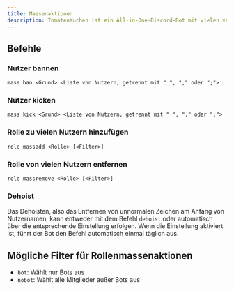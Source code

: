 ```yaml
---
title: Massenaktionen
description: TomatenKuchen ist ein All-in-One-Discord-Bot mit vielen verschiedenen Funktionen. Erklärt die Verwendung von Massenaktionen, z. B. das Kicken oder Bannen von mehreren Nutzern oder Hinzufügen/Entfernen von Rollen dieser.
---
```


## Befehle

### Nutzer bannen

`mass ban <Grund> <Liste von Nutzern, getrennt mit " ", "," oder ";">`

### Nutzer kicken

`mass kick <Grund> <Liste von Nutzern, getrennt mit " ", "," oder ";">`

### Rolle zu vielen Nutzern hinzufügen

`role massadd <Rolle> [<Filter>]`

### Rolle von vielen Nutzern entfernen

`role massremove <Rolle> [<Filter>]`

### Dehoist

Das Dehoisten, also das Entfernen von unnormalen Zeichen am Anfang von Nutzernamen, kann entweder mit dem Befehl `dehoist`
oder automatisch über die entsprechende Einstellung erfolgen.
Wenn die Einstellung aktiviert ist, führt der Bot den Befehl automatisch einmal täglich aus.

## Mögliche Filter für Rollenmassenaktionen

- `bot`: Wählt nur Bots aus
- `nobot`: Wählt alle Mitglieder außer Bots aus
